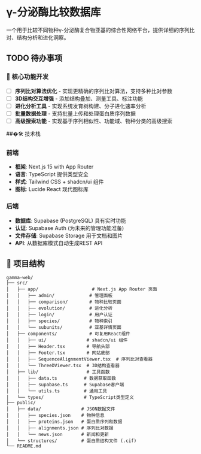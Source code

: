 # γ-分泌酶比较数据库

一个用于比较不同物种γ-分泌酶复合物亚基的综合性网络平台，提供详细的序列比对、结构分析和进化洞察。

##  TODO 待办事项

### 🔧 核心功能开发
- [ ] **序列比对算法优化** - 实现更精确的序列比对算法，支持多种比对参数
- [ ] **3D结构交互增强** - 添加结构叠加、测量工具、标注功能
- [ ] **进化分析工具** - 实现系统发育树构建、分子进化速率分析
- [ ] **批量数据处理** - 支持批量上传和处理蛋白质序列数据
- [ ] **高级搜索功能** - 实现基于序列相似性、功能域、物种分类的高级搜索

##�🛠 技术栈

### 前端
- **框架**: Next.js 15 with App Router
- **语言**: TypeScript 提供类型安全
- **样式**: Tailwind CSS + shadcn/ui 组件
- **图标**: Lucide React 现代图标库

### 后端
- **数据库**: Supabase (PostgreSQL) 具有实时功能
- **认证**: Supabase Auth (为未来的管理功能准备)
- **文件存储**: Supabase Storage 用于文档和图片
- **API**: 从数据库模式自动生成REST API

## 📁 项目结构

```
gamma-web/
├── src/
│   ├── app/                    # Next.js App Router 页面
│   │   ├── admin/             # 管理面板
│   │   ├── comparison/        # 物种比较页面
│   │   ├── evolution/         # 进化分析
│   │   ├── login/             # 用户认证
│   │   ├── species/           # 物种索引
│   │   └── subunits/          # 亚基详情页面
│   ├── components/            # 可复用React组件
│   │   ├── ui/               # shadcn/ui 组件
│   │   ├── Header.tsx        # 导航头部
│   │   ├── Footer.tsx        # 网站底部
│   │   ├── SequenceAlignmentViewer.tsx  # 序列比对查看器
│   │   └── ThreeDViewer.tsx  # 3D结构查看器
│   ├── lib/                  # 工具函数
│   │   ├── data.ts          # 数据获取函数
│   │   ├── supabase.ts      # Supabase客户端
│   │   └── utils.ts         # 通用工具
│   └── types/               # TypeScript类型定义
├── public/
│   ├── data/               # JSON数据文件
│   │   ├── species.json    # 物种信息
│   │   ├── proteins.json   # 蛋白质序列和数据
│   │   ├── alignments.json # 序列比对数据
│   │   └── news.json       # 新闻和更新
│   └── structures/         # 蛋白质结构文件 (.cif)
└── README.md
